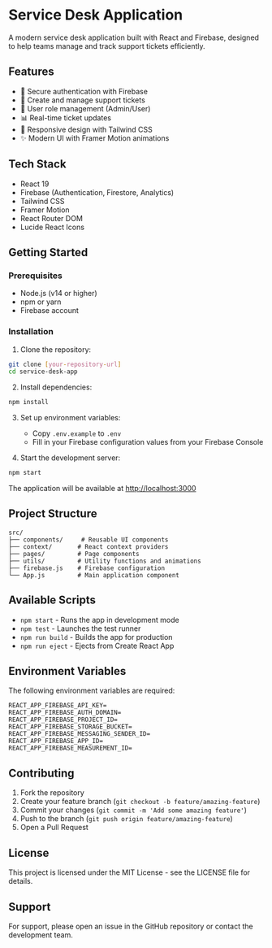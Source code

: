 # Service Desk Application

A modern service desk application built with React and Firebase, designed to help teams manage and track support tickets efficiently.

## Features

- 🔐 Secure authentication with Firebase
- 🎫 Create and manage support tickets
- 👥 User role management (Admin/User)
- 📊 Real-time ticket updates
- 📱 Responsive design with Tailwind CSS
- ✨ Modern UI with Framer Motion animations

## Tech Stack

- React 19
- Firebase (Authentication, Firestore, Analytics)
- Tailwind CSS
- Framer Motion
- React Router DOM
- Lucide React Icons

## Getting Started

### Prerequisites

- Node.js (v14 or higher)
- npm or yarn
- Firebase account

### Installation

1. Clone the repository:

```bash
git clone [your-repository-url]
cd service-desk-app
```

2. Install dependencies:

```bash
npm install
```

3. Set up environment variables:

   - Copy `.env.example` to `.env`
   - Fill in your Firebase configuration values from your Firebase Console

4. Start the development server:

```bash
npm start
```

The application will be available at [http://localhost:3000](http://localhost:3000)

## Project Structure

```
src/
├── components/     # Reusable UI components
├── context/       # React context providers
├── pages/         # Page components
├── utils/         # Utility functions and animations
├── firebase.js    # Firebase configuration
└── App.js         # Main application component
```

## Available Scripts

- `npm start` - Runs the app in development mode
- `npm test` - Launches the test runner
- `npm run build` - Builds the app for production
- `npm run eject` - Ejects from Create React App

## Environment Variables

The following environment variables are required:

```
REACT_APP_FIREBASE_API_KEY=
REACT_APP_FIREBASE_AUTH_DOMAIN=
REACT_APP_FIREBASE_PROJECT_ID=
REACT_APP_FIREBASE_STORAGE_BUCKET=
REACT_APP_FIREBASE_MESSAGING_SENDER_ID=
REACT_APP_FIREBASE_APP_ID=
REACT_APP_FIREBASE_MEASUREMENT_ID=
```

## Contributing

1. Fork the repository
2. Create your feature branch (`git checkout -b feature/amazing-feature`)
3. Commit your changes (`git commit -m 'Add some amazing feature'`)
4. Push to the branch (`git push origin feature/amazing-feature`)
5. Open a Pull Request

## License

This project is licensed under the MIT License - see the LICENSE file for details.

## Support

For support, please open an issue in the GitHub repository or contact the development team.
